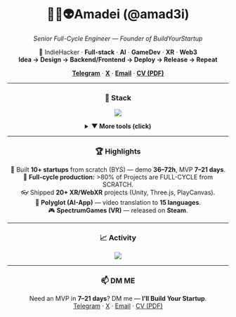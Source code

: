 <h1 align="center">🖖🏻👽Amadei (@amad3i)</h1>
<p align="center"><i>Senior Full-Cycle Engineer — Founder of BuildYourStartup</i></p>

<p align="center">
  🚀 IndieHacker · <b>Full-stack</b> · <b>AI</b> · <b>GameDev</b> · <b>XR</b> · <b>Web3</b><br/>
  <b>Idea → Design → Backend/Frontend → Deploy → Release → Repeat</b>
</p>

<p align="center">
  <b><a href="https://t.me/Amad3i">Telegram</a></b> ·
  <b><a href="https://twitter.com/amad3i">X</a></b> ·
  <b><a href="mailto:IBuildYourStartup@gmail.com">Email</a></b> ·
  <b><a href="./Amad3i%20CV.pdf">CV (PDF)</a></b>
</p>

<hr/>

<h3 align="center">🧠 Stack</h3>

<p align="center">
  <img src="https://skillicons.dev/icons?i=go,nodejs,py,express,nestjs,fastapi,django,prisma,graphql,solidity,unity,cs,threejs,blender,ts,js,react,nextjs,vue,nuxtjs,tailwind,postgres,redis,kafka,rabbitmq,docker,kubernetes,nginx,git,github,githubactions,linux,aws,vercel,cloudflare,grafana,prometheus,sentry,postman,cypress,jest,vitest,electron,vite,webpack,figma,ai,ps&perline=12&theme=dark" />
</p>



<details align="center">
<summary><b>▼ More tools (click)</b></summary>
<div align="center">

<b>Backend</b><br/>
Go, Node.js (Express/NestJS/Fastify), Python (FastAPI/Django)<br/>
gRPC/REST, WebSockets, OAuth2/OIDC, JWT<br/>
Rate-limiting, caching, CQRS, idempotency/outbox<br/><br/>

<b>Frontend</b><br/>
React/Next.js (SSR/ISR), Vue/Nuxt, TypeScript<br/>
Zustand, React Query, RHF/Zod<br/>
Tailwind, Vite/Webpack, PWA<br/>
Playwright, Cypress, Jest, Storybook<br/><br/>

<b>XR / GameDev</b><br/>
Unity (URP), Photon PUN<br/>
WebXR (8th Wall/Zappar/AR.js)<br/>
Three.js/PlayCanvas<br/>
GLTF/KTX2/Basis, meshopt, baked GI<br/>
Shaders (HLSL/Shader Graph)<br/><br/>

<b>Web3</b><br/>
Solidity (Hardhat/Foundry), ERC-20/721/1155/4337, EIP-712<br/>
Ethers.js/viem, The Graph, Chainlink<br/>
WalletConnect/MetaMask, L2 (OP/Arb/zkSync)<br/>
Alchemy/Infura<br/><br/>

<b>Datastores & MQ</b><br/>
PostgreSQL, Redis, Kafka, RabbitMQ<br/>
Transactions, migrations, indexing<br/>
Performance tuning, DLQ<br/><br/>

<b>DevOps / GitOps / Infra / Observability</b><br/>
Docker/Compose, Kubernetes/k3s, Helm, ArgoCD<br/>
NGINX, TLS, HTTP/2/3 (QUIC), Blue-Green/Canary<br/>
OpenTelemetry, Prometheus/VictoriaMetrics, Grafana/Loki/Tempo, Sentry<br/>
GitHub Actions, Linux, AWS, Vercel, Cloudflare

</div>
</details>


<hr/>

<h3 align="center">🏆 Highlights</h3>
<p align="center">
  🚀 Built <b>10+ startups</b> from scratch (BYS) — demo <b>36–72h</b>, MVP <b>7–21 days</b>.<br/>
  🧱 <b>Full-cycle production:</b> >80% of Projects are FULL-CYCLE from SCRATCH.<br/>
  👓 Shipped <b>20+ XR/WebXR</b> projects (Unity, Three.js, PlayCanvas).<br/>
  🧠 <b>Polyglot (AI-App)</b> — video translation to <b>15 languages</b>.<br/>
  🎮 <b>SpectrumGames (VR)</b> — released on <b>Steam</b>.
</p>

<hr/>

<h3 align="center">📈 Activity</h3>
<p align="center">
  <img src="https://github-readme-activity-graph.vercel.app/graph?username=amad3i&theme=react-dark&hide_border=true&area=true&custom_title=Amadei's%20Contribution%20Graph" />
</p>

<hr/>

<h3 align="center">📫 DM ME</h3>
<p align="center">
  Need an MVP in <b>7–21 days</b>? DM me — <b>I’ll Build Your Startup</b>.<br/>
  <a href="https://t.me/Amad3i">Telegram</a> · <a href="https://twitter.com/amad3i">X</a> · <a href="mailto:IBuildYourStartup@gmail.com">Email</a> · <a href="./Amad3i%20CV.pdf">CV (PDF)</a>
</p>
